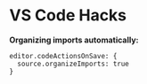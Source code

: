 # VS Code Hacks

**Organizing imports automatically:**
```
editor.codeActionsOnSave: {
  source.organizeImports: true
}
```
